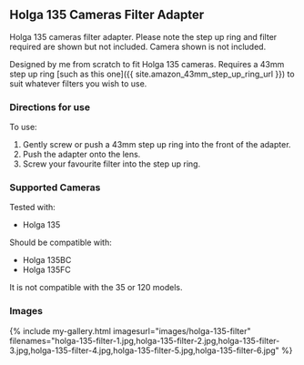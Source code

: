 ## Holga 135 Cameras Filter Adapter
Holga 135 cameras filter adapter. Please note the step up ring and filter required are shown but not included. Camera shown is not included.

Designed by me from scratch to fit Holga 135 cameras. Requires a 43mm step up ring [such as this one]({{ site.amazon_43mm_step_up_ring_url }}) to suit whatever filters you wish to use.

### Directions for use
To use:

1. Gently screw or push a 43mm step up ring into the front of the adapter.
2. Push the adapter onto the lens.
3. Screw your favourite filter into the step up ring.

### Supported Cameras
Tested with:
- Holga 135

Should be compatible with:
- Holga 135BC
- Holga 135FC

It is not compatible with the 35 or 120 models.

### Images
{% include my-gallery.html imagesurl="images/holga-135-filter"
   filenames="holga-135-filter-1.jpg,holga-135-filter-2.jpg,holga-135-filter-3.jpg,holga-135-filter-4.jpg,holga-135-filter-5.jpg,holga-135-filter-6.jpg" %}
